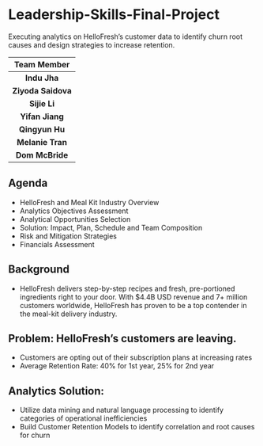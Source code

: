 # Leadership-Skills-Final-Project
Executing analytics on HelloFresh’s customer data to identify churn root causes and design strategies to increase retention.

|Team Member|
|:---:|
|**Indu Jha**|
|**Ziyoda Saidova**|
|**Sijie Li**|
|**Yifan Jiang**|
|**Qingyun Hu**|
|**Melanie Tran**|
|**Dom McBride**|

## Agenda
* HelloFresh and Meal Kit Industry Overview
* Analytics Objectives Assessment
* Analytical Opportunities Selection
* Solution: Impact, Plan, Schedule and Team Composition
* Risk and Mitigation Strategies
* Financials Assessment

## Background
* HelloFresh delivers step-by-step recipes and fresh, pre-portioned ingredients right to your door. With $4.4B USD revenue and 7+ million customers worldwide, HelloFresh has proven to be a top contender in the meal-kit delivery industry.
## Problem: HelloFresh’s customers are leaving.
* Customers are opting out of their subscription plans at increasing rates
* Average Retention Rate: 40% for 1st year, 25% for 2nd year
## Analytics Solution:
* Utilize data mining and natural language processing to identify categories of operational inefficiencies
* Build Customer Retention Models to identify correlation and root causes for churn
